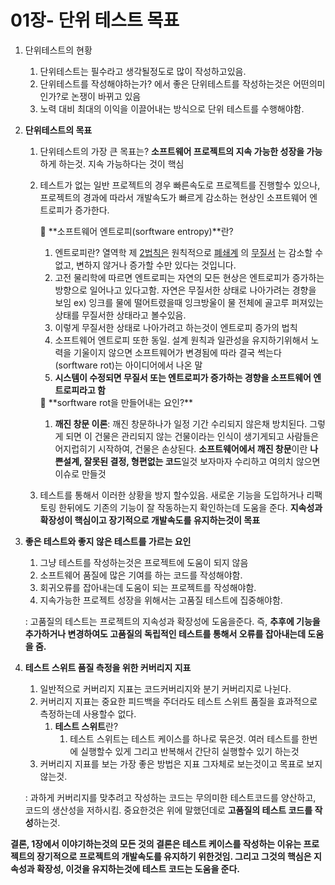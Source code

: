 # 01장- 단위 테스트 목표

1. 단위테스트의 현황
    1. 단위테스트는 필수라고 생각될정도로 많이 작성하고있음. 
    2. 단위테스트를 작성해야하는가? 에서 좋은 단위테스트를 작성하는것은 어떤의미인가?로 논쟁이 바뀌고 있음
    3. 노력 대비 최대의 이익을 이끌어내는 방식으로 단위 테스트를 수행해야함.
2. **단위테스트의 목표**
    1. 단위테스트의 가장 큰 목표는? **소프트웨어 프로젝트의 지속 가능한 성장을 가능**하게 하는것. 
    지속 가능하다는 것이 핵심 
    2. 테스트가 없는 일반 프로젝트의 경우 빠른속도로 프로젝트를 진행할수 있으나, 프로젝트의 경과에 따라서 개발속도가 빠르게 감소하는 현상인 소프트웨어 엔트로피가 증가한다. 
        
        <aside>
        📌 **소프트웨어 엔트로피(sorftware entropy)**란?
        
        1. 엔트로피란? 열역학 제 [2법칙은](https://en.wikipedia.org/wiki/Second_law_of_thermodynamics) 원칙적으로 [폐쇄계](https://en.wikipedia.org/wiki/Closed_system) 의 [무질서](https://en.wikipedia.org/wiki/Randomness) 는 감소할 수 없고, 변하지 않거나 증가할 수만 있다는 것입니다.
        2. 고전 물리학에 따르면 엔트로피는 자연의 모든 현상은 엔트로피가 증가하는 방향으로 일어나고 있다고함. 자연은 무질서한 상태로 나아가려는 경향을 보임 ex) 잉크를 물에 떨어트렸을때 잉크방울이 물 전체에 골고루 퍼져있는 상태를 무질서한 상태라고 볼수있음. 
        3. 이렇게 무질서한 상태로 나아가려고 하는것이 엔트로피 증가의 법칙
        4. 소프트웨어 엔트로피 또한 동일. 설계 원칙과 일관성을 유지하기위해서 노력을 기울이지 않으면 소프트웨어가 변경됨에 따라 결국 썩는다 (sorftware rot)는 아이디어에서 나온 말 
        5. **시스템이 수정되면 무질서 또는 엔트로피가 증가하는 경향을 소프트웨어 엔트로피라고 함**
        </aside>
        
        <aside>
        📌 **sorftware rot을 만들어내는 요인?**
        
        1. **깨진 창문 이론**: 깨진 창문하나가 일정 기간 수리되지 않은채 방치된다. 그렇게 되면 이 건물은 관리되지 않는 건물이라는 인식이 생기게되고 사람들은 어지럽히기 시작하여, 건물은 손상된다. 
        **소프트웨어에서 깨진 창문**이란 **나쁜설계, 잘못된 결정, 형편없는 코드**일것 보자마자 수리하고 여의치 않으면 이슈로 만들것 
        </aside>
        
    3. 테스트를 통해서 이러한 상황을 방지 할수있음.  새로운 기능을 도입하거나 리팩토링 한뒤에도 기존의 기능이 잘 작동하는지 확인하는데 도움을 준다. **지속성과 확장성이 핵심이고 장기적으로 개발속도를 유지하는것이 목표** 
3. **좋은 테스트와 좋지 않은 테스트를 가르는 요인** 
    1. 그냥 테스트를 작성하는것은 프로젝트에 도움이 되지 않음 
    2. 소프트웨어 품질에 많은 기여를 하는 코드를 작성해야함. 
    3. 회귀오류를 잡아내는데 도움이 되는 프로젝트를 작성해야함.
    4. 지속가능한 프로젝트 성장을 위해서는 고품질 테스트에 집중해야함. 
    
    : 고품질의 테스트는 프로젝트의 지속성과 확장성에 도움을준다. 즉, **추후에 기능을 추가하거나 변경하여도 고품질의 독립적인 테스트를 통해서 오류를 잡아내는데 도움을 줌.** 
    
4. **테스트 스위트 품질 측정을 위한 커버리지 지표**
    1. 일반적으로 커버리지 지표는 코드커버리지와 분기 커버리지로 나뉜다. 
    2. 커버리지 지표는  중요한 피드백을 주더라도 테스트 스위트 품질을 효과적으로 측정하는데 사용할수 없다. 
        1. **테스트 스위트**란? 
            1. 테스트 스위트는 테스트 케이스를 하나로 묶은것. 여러 테스트를 한번에 실행할수 있게 그리고 반복해서 간단히 실행할수 있기 하는것 
    3. 커버리지 지표를 보는 가장 좋은 방법은 지표 그자체로 보는것이고 목표로 보지 않는것.
    
    : 과하게 커버리지를 맞추려고 작성하는 코드는 무의미한 테스트코드를 양산하고, 코드의 생산성을 저하시킴. 중요한것은 위에 말했던데로 **고품질의 테스트 코드를 작성**하는것. 
    

**결론, 1장에서 이야기하는것의 모든 것의 결론은 테스트 케이스를 작성하는 이유는 프로젝트의 장기적으로 프로젝트의 개발속도를 유지하기 위한것임. 그리고 그것의 핵심은 지속성과 확장성, 이것을 유지하는것에 테스트 코드는 도움을 준다.**